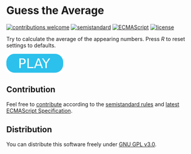 # Guess the Average

[![contributions welcome](https://img.shields.io/badge/contributions-welcome-brightgreen.svg)](https://github.com/berkerol/guess-the-average/issues)
[![semistandard](https://img.shields.io/badge/code%20style-semistandard-brightgreen.svg)](https://github.com/Flet/semistandard)
[![ECMAScript](https://img.shields.io/badge/ECMAScript-latest-brightgreen.svg)](https://www.ecma-international.org/ecma-262)
[![license](https://img.shields.io/badge/license-GNU%20GPL%20v3.0-blue.svg)](https://github.com/berkerol/guess-the-average/blob/master/LICENSE)

Try to calculate the average of the appearing numbers. Press _R_ to reset settings to defaults.

[![button](play.png)](https://berkerol.github.io/guess-the-average/gta.html)

## Contribution

Feel free to [contribute](https://github.com/berkerol/guess-the-average/issues) according to the [semistandard rules](https://github.com/Flet/semistandard) and [latest ECMAScript Specification](https://www.ecma-international.org/ecma-262).

## Distribution

You can distribute this software freely under [GNU GPL v3.0](https://github.com/berkerol/guess-the-average/blob/master/LICENSE).
